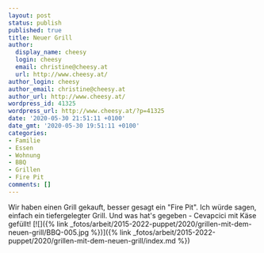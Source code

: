 ```yaml
---
layout: post
status: publish
published: true
title: Neuer Grill
author:
  display_name: cheesy
  login: cheesy
  email: christine@cheesy.at
  url: http://www.cheesy.at/
author_login: cheesy
author_email: christine@cheesy.at
author_url: http://www.cheesy.at/
wordpress_id: 41325
wordpress_url: http://www.cheesy.at/?p=41325
date: '2020-05-30 21:51:11 +0100'
date_gmt: '2020-05-30 19:51:11 +0100'
categories:
- Familie
- Essen
- Wohnung
- BBQ
- Grillen
- Fire Pit
comments: []
---
```

Wir haben einen Grill gekauft, besser gesagt ein "Fire Pit". Ich würde sagen, einfach ein tiefergelegter Grill.
Und was hat's gegeben - Cevapcici mit Käse gefüllt!
[![]({% link _fotos/arbeit/2015-2022-puppet/2020/grillen-mit-dem-neuen-grill/BBQ-005.jpg %})]({% link _fotos/arbeit/2015-2022-puppet/2020/grillen-mit-dem-neuen-grill/index.md %})
